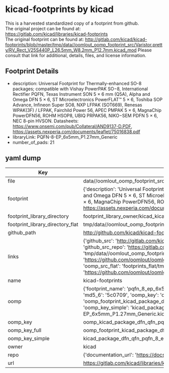 # kicad-footprints by kicad  
This is a harvested standardized copy of a footprint from github.  
The original project can be found at:  
https://gitlab.com/kicad/libraries/kicad-footprints  
The original footprint can be found at:
http://gitlab.com/kicad/kicad-footprints/blob/master/tmp/data//oomlout_oomp_footprint_src/Varistor.pretty/RV_Rect_V25S440P_L26.5mm_W8.2mm_P12.7mm.kicad_mod
Please consult that link for additional, details, files, and license information.  
## Footprint Details
* description: Universal Footprint for Thermally-enhanced SO-8 packages; compatible with Vishay PowerPAK SO−8, International Rectifier PQFN, Texas Instrument SON 5 × 6 mm (Q5A), Alpha and Omega DFN 5 × 6, ST Microelectronics PowerFLAT™ 5 × 6, Toshiba SOP Advance, Infineon Super SO8, NXP LFPAK (SOT669), Renesas WPAK(3F) / LFPAK, Fairchild Power 56, APEC PMPAK 5 × 6, MagnaChip PowerDFN56, ROHM HSOP8, UBIQ PRPAK56, NIKO−SEM PDFN 5 × 6, NEC 8-pin HVSON. Datasheets: https://www.onsemi.com/pub/Collateral/AND9137-D.PDF, https://assets.nexperia.com/documents/leaflet/75016838.pdf  
* libraryLink: PQFN-8-EP_6x5mm_P1.27mm_Generic  
* number_of_pads: 21  
## yaml dump  
| Key | Value |  
| --- | --- |  
| file | data//oomlout_oomp_footprint_src/kicad-footprints/Package_DFN_QFN.pretty/PQFN-8-EP_6x5mm_P1.27mm_Generic.kicad_mod |  
| footprint | {'description': 'Universal Footprint for Thermally-enhanced SO-8 packages; compatible with Vishay PowerPAK SO−8, International Rectifier PQFN, Texas Instrument SON 5 × 6 mm (Q5A), Alpha and Omega DFN 5 × 6, ST Microelectronics PowerFLAT™ 5 × 6, Toshiba SOP Advance, Infineon Super SO8, NXP LFPAK (SOT669), Renesas WPAK(3F) / LFPAK, Fairchild Power 56, APEC PMPAK 5 × 6, MagnaChip PowerDFN56, ROHM HSOP8, UBIQ PRPAK56, NIKO−SEM PDFN 5 × 6, NEC 8-pin HVSON. Datasheets: https://www.onsemi.com/pub/Collateral/AND9137-D.PDF, https://assets.nexperia.com/documents/leaflet/75016838.pdf', 'libraryLink': 'PQFN-8-EP_6x5mm_P1.27mm_Generic', 'number_of_pads': 21} |  
| footprint_library_directory | footprint_library_owner/kicad_kicad-footprints/ |  
| footprint_library_directory_flat | tmp/data//oomlout_oomp_footprint_src/footprints_flat/kicad_package_dfn_qfn_pqfn_8_ep_6x5mm_p1_27mm_generic/working |  
| github_path | http://github.com/kicad/kicad-footprints/blob/master/tmp/data//oomlout_oomp_footprint_src/Package_DFN_QFN.pretty/PQFN-8-EP_6x5mm_P1.27mm_Generic.kicad_mod |  
| links | {'github_src': 'http://gitlab.com/kicad/kicad-footprints/blob/master/tmp/data//oomlout_oomp_footprint_src/Varistor.pretty/RV_Rect_V25S440P_L26.5mm_W8.2mm_P12.7mm.kicad_mod', 'github_src_repo': 'https://gitlab.com/kicad/libraries/kicad-footprints', 'oomp_bot': 'tmp/data//oomlout_oomp_footprint_src/footprints/kicad_package_dfn_qfn_pqfn_8_ep_6x5mm_p1_27mm_generic/working', 'oomp_bot_github': 'https://github.com/oomlout/oomlout_oomp_footprint_bot/tree/main/tmp/data//oomlout_oomp_footprint_src/footprints/kicad_package_dfn_qfn_pqfn_8_ep_6x5mm_p1_27mm_generic/working', 'oomp_src_flat': 'footprints_flat/tmp/data//oomlout_oomp_footprint_src/footprints_flat/kicad_package_dfn_qfn_pqfn_8_ep_6x5mm_p1_27mm_generic/working', 'oomp_src_flat_github': 'https://github.com/oomlout/oomlout_oomp_footprint_src/tree/main/tmp/data//oomlout_oomp_footprint_src/footprints_flat/kicad_package_dfn_qfn_pqfn_8_ep_6x5mm_p1_27mm_generic/working'} |  
| name | kicad-footprints |  
| oomp | {'footprint_name': 'pqfn_8_ep_6x5mm_p1_27mm_generic', 'library_name': 'package_dfn_qfn', 'md5': '5c070945dded4952d752157b208e9700', 'md5_10': '5c070945dd', 'md5_5': '5c070', 'md5_6': '5c0709', 'oomp_key': 'oomp_kicad_package_dfn_qfn_pqfn_8_ep_6x5mm_p1_27mm_generic', 'oomp_key_extra': 'oomp_footprint_kicad_package_dfn_qfn_pqfn_8_ep_6x5mm_p1_27mm_generic', 'oomp_key_full': 'oomp_footprint_kicad_package_dfn_qfn_pqfn_8_ep_6x5mm_p1_27mm_generic_5c0709', 'oomp_key_simple': 'kicad_package_dfn_qfn_pqfn_8_ep_6x5mm_p1_27mm_generic', 'original_filename': 'data//oomlout_oomp_footprint_src/kicad-footprints/Package_DFN_QFN.pretty/PQFN-8-EP_6x5mm_P1.27mm_Generic.kicad_mod', 'owner_name': 'kicad'} |  
| oomp_key | oomp_kicad_package_dfn_qfn_pqfn_8_ep_6x5mm_p1_27mm_generic |  
| oomp_key_full | oomp_footprint_kicad_package_dfn_qfn_pqfn_8_ep_6x5mm_p1_27mm_generic |  
| oomp_key_simple | kicad_package_dfn_qfn_pqfn_8_ep_6x5mm_p1_27mm_generic |  
| owner | kicad |  
| repo | {'documentation_url': 'https://docs.github.com/rest/repos/repos#get-a-repository', 'message': 'Not Found'} |  
| url | https://gitlab.com/kicad/libraries/kicad-footprints |  

